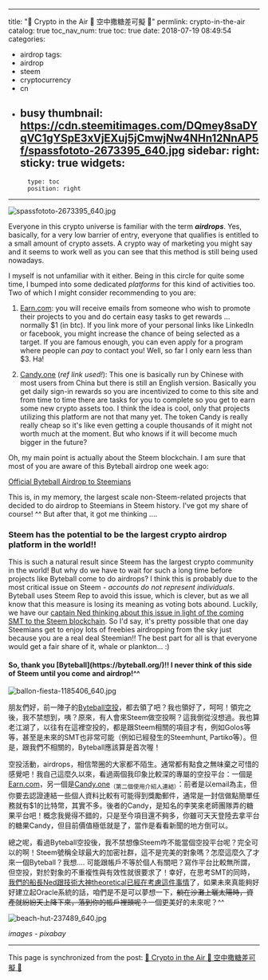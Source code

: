 
---
title: "🎈 Crypto in the Air 🎈 空中撒糖差可擬 🎈"
permlink: crypto-in-the-air
catalog: true
toc_nav_num: true
toc: true
date: 2018-07-19 08:49:54
categories:
- airdrop
tags:
- airdrop
- steem
- cryptocurrency
- cn
- busy
thumbnail: https://cdn.steemitimages.com/DQmey8saDYqVC1gYSpE3xVjEXuj5jCmwjNw4NHn12NnAP5f/spassfototo-2673395_640.jpg
sidebar:
    right:
        sticky: true
widgets:
    -
        type: toc
        position: right
---


![spassfototo-2673395_640.jpg](https://cdn.steemitimages.com/DQmey8saDYqVC1gYSpE3xVjEXuj5jCmwjNw4NHn12NnAP5f/spassfototo-2673395_640.jpg)

Everyone in this crypto universe is familiar with the term ***airdrops***. Yes, basically, for a very low barrier of entry, everyone that qualifies is entitled to a small amount of crypto assets. A crypto way of marketing you might say and it seems to work well as you can see that this method is still being used nowadays.

I myself is not unfamiliar with it either. Being in this circle for quite some time, I bumped into some dedicated *platforms* for this kind of activities too. Two of which I might consider recommending to you are:   

1.  [Earn.com](https://earn.com/): you will receive emails from someone who wish to promote their projects to you and do certain easy tasks to get rewards ... normally $1 (in btc). If you link more of your personal links like LinkedIn or facebook, you might increase the chance of being selected as a target. If you are famous enough, you can even apply for a program where people can *pay* to contact you! Well, so far I only earn less than $3. Ha!

2. [Candy.one](https://candy.one/i/4436182) (*ref link used!*): This one is basically run by Chinese with most users from China but there is still an English version. Basically you get daily sign-in rewards so you are incentivized to come to this site and from time to time there are tasks for you to complete so you get to earn some new crypto assets too. I think the idea is cool, only that projects utilizing this platform are not that many yet. The token Candy is really really cheap so it's like even getting a couple thousands of it might not worth much at the moment. But who knows if it will become much bigger in the future?

Oh, my main point is actually about the Steem blockchain. I am sure that most of you are aware of this Byteball airdrop one week ago:

[Official Byteball Airdrop to Steemians](https://steemit.com/steemit/@punqtured/official-byteball-airdrop-to-steemians)

This is, in my memory, the largest scale non-Steem-related projects that decided to do airdrop to Steemians in Steem history. I've got my share of course! ^^ But after that, it got me thinking ....

<h3>Steem has the potential to be the largest crypto airdrop platform in the world!!</h3>

This is such a natural result since Steem has the largest crypto community in the world! But why do we have to wait for such a long time before projects like Byteball come to do airdrops? I think this is probably due to the most critical issue on Steem - *accounts do not represent individuals*. Byteball uses Steem Rep to avoid this issue, which is clever, but as we all know that this measure is losing its meaning as voting bots abound. Luckily, we have our [captain Ned thinking about this issue in light of the coming SMT to the Steem blockchain](https://steemit.com/ned/@steemitblog/ned-scott-and-theoretical-of-steemit-explore-oracles-on-steem). So I'd say, it's pretty possible that one day Steemians get to enjoy lots of freebies airdropping from the sky just because you are a real deal Steemian!! The best part for all is that everyone would get a fair share of it, whale or plankton... :)

<h4>So, thank you [Byteball](https://byteball.org/)!! I never think of this side of Steem until you come and airdrop!^^</h4>

![ballon-fiesta-1185406_640.jpg](https://cdn.steemitimages.com/DQmYS6jbAognnCwhovipNAYi2q2JV2DTdkTPZ6hjHwqwurw/ballon-fiesta-1185406_640.jpg)

朋友們好，前一陣子的[Byteball空投](https://steemit.com/steemit/@punqtured/official-byteball-airdrop-to-steemians)，都去領了吧？我也領好了，呵呵！領完之後，我不禁想到，咦？原來，有人會來Steem做空投啊？這我倒從沒想過。我也算老江湖了，以往有在這裡空投的，都是跟Steem相關的項目才有，例如Golos等等，甚至是未來的SMT也非常可能（例如已經發生的Steemhunt, Partiko等）。但是，跟我們不相關的，Byteball應該算是首次喔！

空投活動，airdrops，相信幣圈的大家都不陌生。通常都有點食之無味棄之可惜的感覺吧！我自己這麼久以來，看過兩個我印象比較深的專屬的空投平台：一個是[Earn.com](https://earn.com/)，另一個是[Candy.one](https://candy.one/i/4436182)<sub>（第二個使用介紹人連結）</sub>：前者是以email為主，但你要去認證連結一些個人資料比較有可能得到獎勵郵件，通常是一封信做點簡單任務就有$1的比特幣，其實不多。後者的Candy，是知名的李笑來老師團隊弄的糖果平台吧！概念我覺得不錯的，只是至今項目還不夠多，你雖可天天登陸去拿平台的糖果Candy，但目前價值極低就是了，當作是看看新聞的地方倒可以。

總之呢，看過Byteball空投後，我不禁想像Steem咋不能當個空投平台呢？完全可以的啊！Steem號稱全球最大的加密社群，這不是完美的對象嗎？怎麼這麼久了才來一個Byteball？我想.... 可能跟帳戶不等於個人有關吧？寫作平台比較無所謂，但空投，對於對象的不重複性與有效性就很要求了！幸好，在思考SMT的同時，[我們的船長Ned跟技術大神theoretical已經在考慮這件事情](https://steemit.com/ned/@steemitblog/ned-scott-and-theoretical-of-steemit-explore-oracles-on-steem)了，如果未來真能夠好好建立起Oracle系統的話，咱們是不是可以夢想一下，<del>躺在沙灘上曬太陽時，資產就紛紛天上降下來，落到你的帳戶裡頭呢？</del>一個更美好的未來呢？^^

![beach-hut-237489_640.jpg](https://cdn.steemitimages.com/DQmetYkLKT7vh69G9zLvcouXz9Qaw4onfthxPGPdGrbnWLN/beach-hut-237489_640.jpg)

*images - pixabay*

- - -

This page is synchronized from the post: [🎈 Crypto in the Air 🎈 空中撒糖差可擬 🎈](https://steemit.com/@deanliu/crypto-in-the-air)
